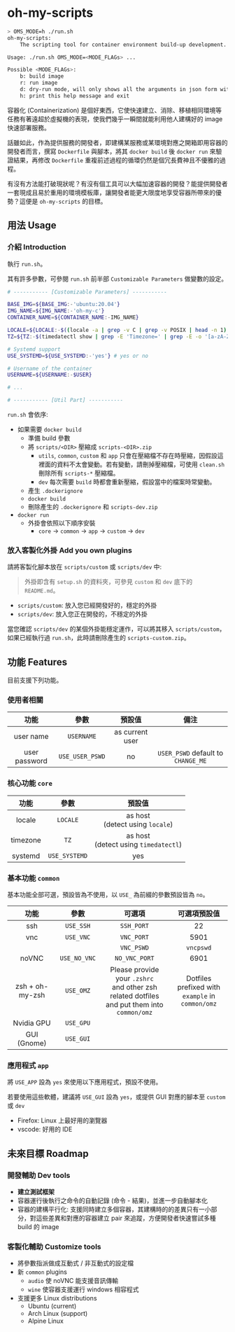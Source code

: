 # oh-my-scripts

```bash
> OMS_MODE=h ./run.sh
oh-my-scripts:
    The scripting tool for container environment build-up development. OH MY SCRIPTS!!!

Usage: ./run.sh OMS_MODE=<MODE_FLAGs> ...

Possible <MODE_FLAGs>:
    b: build image
    r: run image
    d: dry-run mode, will only shows all the arguments in json form without conducting any real sction
    h: print this help message and exit
```

容器化 (Containerization) 是個好東西，它使快速建立、消除、移植相同環境等任務有著遠超於虛擬機的表現，使我們幾乎一瞬間就能利用他人建構好的 image 快速部署服務。

話雖如此，作為提供服務的開發者，即建構某服務或某環境對應之開箱即用容器的開發者而言，撰寫 `Dockerfile` 與腳本，將其 `docker build` 後 `docker run` 來驗證結果，再修改 `Dockerfile` 重複前述過程的循環仍然是個冗長費神且不優雅的過程。

有沒有方法能打破現狀呢？有沒有個工具可以大幅加速容器的開發？能提供開發者一套現成且易於重用的環境模板庫，讓開發者能更大限度地享受容器所帶來的優勢？這便是 `oh-my-scripts` 的目標。

## 用法 Usage

### 介紹 Introduction

執行 `run.sh`。

其有許多參數，可參閱 `run.sh` 前半部 `Customizable Parameters` 做變數的設定。

```bash
# ----------- [Customizable Parameters] -----------

BASE_IMG=${BASE_IMG:-'ubuntu:20.04'}
IMG_NAME=${IMG_NAME:-'oh-my-c'}
CONTAINER_NAME=${CONTAINER_NAME:-IMG_NAME}

LOCALE=${LOCALE:-$((locale -a | grep -v C | grep -v POSIX | head -n 1) || echo '')}
TZ=${TZ:-$(timedatectl show | grep -E 'Timezone=' | grep -E -o '[a-zA-Z]+\/[a-zA-Z]+' 2>/dev/null || echo "")}

# Systemd support
USE_SYSTEMD=${USE_SYSTEMD:-'yes'} # yes or no

# Username of the container
USERNAME=${USERNAME:-$USER}

# ...

# ----------- [Util Part] -----------
```

`run.sh` 會依序:

* 如果需要 `docker build`
  * 準備 build 參數
  * 將 `scripts/<DIR>` 壓縮成 `scripts-<DIR>.zip`
    * `utils`, `common`, `custom` 和 `app` 只會在壓縮檔不存在時壓縮，因假設這裡面的資料不太會變動。若有變動，請刪掉壓縮檔，可使用 `clean.sh` 刪除所有 `scripts-*` 壓縮檔。
    * `dev` 每次需要 `build` 時都會重新壓縮，假設當中的檔案時常變動。
  * 產生 `.dockerignore`
  * `docker build`
  * 刪除產生的 `.dockerignore` 和 `scripts-dev.zip`
* `docker run`
  * 外掛會依照以下順序安裝
    * `core` -> `common` -> `app` -> `custom` -> `dev`

### 放入客製化外掛 Add you own plugins

請將客製化腳本放在 `scripts/custom` 或 `scripts/dev` 中:

> 外掛即含有 `setup.sh` 的資料夾，可參見 `custom` 和 `dev` 底下的 `README.md`。

* `scripts/custom`: 放入您已經開發好的，穩定的外掛
* `scripts/dev`: 放入您正在開發的，不穩定的外掛

當您確認 `scripts/dev` 的某個外掛能穩定運作，可以將其移入 `scripts/custom`，如果已經執行過 `run.sh`，此時請刪除產生的 `scripts-custom.zip`。

## 功能 Features

目前支援下列功能。

### 使用者相關

|功能|參數|預設值|備注|
|:-:|:-:|:-:|:-:|
|user name|`USERNAME`|as current user||
|user password|`USE_USER_PSWD`|no|`USER_PSWD` default to `CHANGE_ME`|

### 核心功能 `core`

|功能|參數|預設值|
|:-:|:-:|:-:|
|locale|`LOCALE`|as host<br>(detect using `locale`)|
|timezone|`TZ`|as host<br>(detect using `timedatectl`)|
|systemd|`USE_SYSTEMD`|yes|

### 基本功能 `common`

基本功能全部可選，預設皆為不使用，以 `USE_` 為前綴的參數預設皆為 `no`。

|功能|參數|可選項|可選項預設值|
|:-:|:-:|:-:|:-:|
|ssh|`USE_SSH`|`SSH_PORT`|22|
|vnc|`USE_VNC`|`VNC_PORT`|5901|
|||`VNC_PSWD`|`vncpswd`|
|noVNC|`USE_NO_VNC`|`NO_VNC_PORT`|6901|
|zsh + oh-my-zsh|`USE_OMZ`|Please provide your `.zshrc`<br>and other zsh related dotfiles<br>and put them into `common/omz`|Dotfiles prefixed with<br>`example` in `common/omz`|
|Nvidia GPU|`USE_GPU`|||
|GUI (Gnome)|`USE_GUI`|||

### 應用程式 `app`

將 `USE_APP` 設為 `yes` 來使用以下應用程式，預設不使用。

若要使用這些軟體，建議將 `USE_GUI` 設為 `yes`，或提供 GUI 對應的腳本至 `custom` 或 `dev`

* Firefox: Linux 上最好用的瀏覽器
* vscode: 好用的 IDE

## 未來目標 Roadmap

### 開發輔助 Dev tools

* **建立測試框架**
* 容器運行後執行之命令的自動記錄 (命令 - 結果)，並進一步自動腳本化
* 容器的建構平行化: 支援同時建立多個容器，其建構時的的差異只有一小部分，對這些差異和對應的容器建立 pair 來追蹤，方便開發者快速嘗試多種 build 的 image

### 客製化輔助 Customize tools

* 將參數指派做成互動式 / 非互動式的設定檔
* 新 `common` plugins
  * `audio` 使 noVNC 能支援音訊傳輸
  * `wine` 使容器支援運行 windows 相容程式
* 支援更多 Linux distributions
  * Ubuntu (current)
  * Arch Linux (support)
  * Alpine Linux
